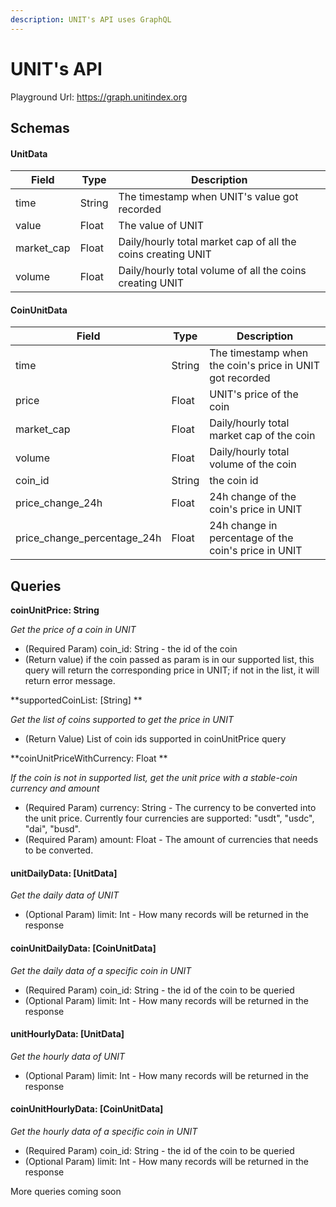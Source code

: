 ```yaml
---
description: UNIT's API uses GraphQL
---
```


# UNIT's API

Playground Url: https://graph.unitindex.org

## Schemas

#### UnitData

| Field       | Type   | Description                                                  |
| ----------- | ------ | ------------------------------------------------------------ |
| time        | String | The timestamp when UNIT's value got recorded                 |
| value       | Float  | The value of UNIT                                            |
| market\_cap | Float  | Daily/hourly total market cap of all the coins creating UNIT |
| volume      | Float  | Daily/hourly total volume of all the coins creating UNIT     |

#### CoinUnitData

| Field                          | Type   | Description                                              |
| ------------------------------ | ------ | -------------------------------------------------------- |
| time                           | String | The timestamp when the coin's price in UNIT got recorded |
| price                          | Float  | UNIT's price of the coin                                 |
| market\_cap                    | Float  | Daily/hourly total market cap of the coin                |
| volume                         | Float  | Daily/hourly total volume of the coin                    |
| coin\_id                       | String | the coin id                                              |
| price\_change\_24h             | Float  | 24h change of the coin's price in UNIT                   |
| price\_change\_percentage\_24h | Float  | 24h change in percentage of the coin's price in UNIT     |

## Queries

**coinUnitPrice: String**

_Get the price of a coin in UNIT_

* (Required Param) coin\_id: String - the id of the coin
* (Return value) if the coin passed as param is in our supported list, this query will return the corresponding price in UNIT; if not in the list, it will return error message.

\*\*supportedCoinList: \[String] \*\*

_Get the list of coins supported to get the price in UNIT_

* (Return Value) List of coin ids supported in coinUnitPrice query

\*\*coinUnitPriceWithCurrency: Float \*\*

_If the coin is not in supported list, get the unit price with a stable-coin currency and amount_

* (Required Param) currency: String - The currency to be converted into the unit price. Currently four currencies are supported: "usdt", "usdc", "dai", "busd".
* (Required Param) amount: Float - The amount of currencies that needs to be converted.

#### unitDailyData: \[UnitData]

_Get the daily data of UNIT_

* (Optional Param) limit: Int - How many records will be returned in the response

#### coinUnitDailyData: \[CoinUnitData]

_Get the daily data of a specific coin in UNIT_

* (Required Param) coin\_id: String - the id of the coin to be queried
* (Optional Param) limit: Int - How many records will be returned in the response

#### unitHourlyData: \[UnitData]

_Get the hourly data of UNIT_

* (Optional Param) limit: Int - How many records will be returned in the response

#### coinUnitHourlyData: \[CoinUnitData]

_Get the hourly data of a specific coin in UNIT_

* (Required Param) coin\_id: String - the id of the coin to be queried
* (Optional Param) limit: Int - How many records will be returned in the response

More queries coming soon
